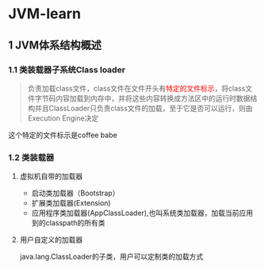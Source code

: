 # JVM-learn


## 1 JVM体系结构概述

### 1.1 类装载器子系统Class loader

> 负责加载class文件，class文件在文件开头有<span style="color: red">特定的文件标示</span>，将class文件字节码内容加载到内存中，并将这些内容转换成方法区中的运行时数据结构并且ClassLoader只负责class文件的加载，至于它是否可以运行，则由Execution Engine决定

这个特定的文件标示是coffee babe

### 1.2 类装载器

1. 虚拟机自带的加载器

   - 启动类加载器（Bootstrap）
   - 扩展类加载器(Extension)
   - 应用程序类加载器(AppClassLoader),也叫系统类加载器，加载当前应用到的classpath的所有类

2. 用户自定义的加载器

   java.lang.ClassLoader的子类，用户可以定制类的加载方式





